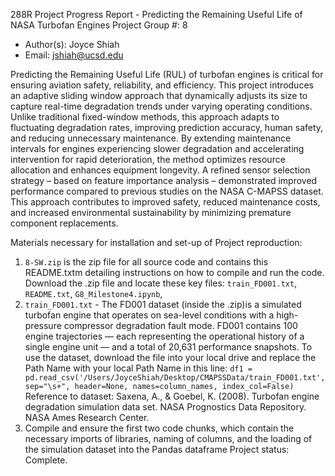 288R Project Progress Report - Predicting the Remaining Useful Life of NASA Turbofan Engines 
Project Group #: 8 
- Author(s): Joyce Shiah 
- Email: jshiah@ucsd.edu


Predicting the Remaining Useful Life (RUL) of turbofan engines is critical for ensuring aviation safety, reliability, and efficiency. This project introduces an adaptive sliding window approach that dynamically adjusts its size to capture real-time degradation trends under varying operating conditions. Unlike traditional fixed-window methods, this approach adapts to fluctuating degradation rates, improving prediction accuracy, human safety, and reducing unnecessary maintenance. By extending maintenance intervals for engines experiencing slower degradation and accelerating intervention for rapid deterioration, the method optimizes resource allocation and enhances equipment longevity. A refined sensor selection strategy – based on feature importance analysis – demonstrated improved performance compared to previous studies on the NASA C-MAPSS dataset. This approach contributes to improved safety, reduced maintenance costs, and increased environmental sustainability by minimizing premature component replacements.

Materials necessary for installation and set-up of Project reproduction:
1. `8-SW.zip` is the zip file for all source code and contains this README.txtm detailing instructions on how to compile and run the code. Download the .zip file and locate these key files: `train_FD001.txt`, `README.txt`, `G8_Milestone4.ipynb`, 
2. `train_FD001.txt` - The FD001 dataset (inside the .zip)is a simulated turbofan engine that operates on sea-level conditions with a high-pressure compressor degradation fault mode. FD001 contains 100 engine trajectories — each representing the operational history of a single engine unit — and a total of 20,631 performance snapshots. To use the dataset, download the file into your local drive and replace the Path Name with your local Path Name in this line: `df1 = pd.read_csv('/Users/JoyceShiah/Desktop/CMAPSSData/train_FD001.txt', sep="\s+", header=None, names=column_names, index_col=False)`
Reference to dataset:
Saxena, A., & Goebel, K. (2008). Turbofan engine degradation simulation data set. NASA Prognostics Data Repository. NASA Ames Research Center.
3. Compile and ensure the first two code chunks, which contain the necessary imports of libraries, naming of columns, and the loading of the simulation dataset into the Pandas dataframe
Project status: Complete.

